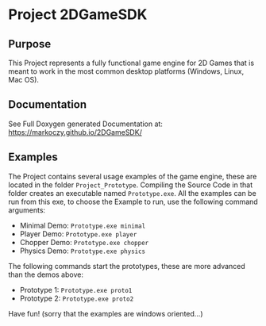 # Project 2DGameSDK

## Purpose

This Project represents a fully functional game engine for 2D Games that is 
meant to work in the most common desktop platforms (Windows, Linux, Mac OS).

## Documentation

See Full Doxygen generated Documentation at: 
https://markoczy.github.io/2DGameSDK/

## Examples

The Project contains several usage examples of the game engine, these are 
located in the folder `Project_Prototype`. Compiling the Source Code in that
folder creates an executable named `Prototype.exe`. All the examples can be
run from this exe, to choose the Example to run, use the following command
arguments:

- Minimal Demo: `Prototype.exe minimal`
- Player Demo: `Prototype.exe player`
- Chopper Demo: `Prototype.exe chopper`
- Physics Demo: `Prototype.exe physics`

The following commands start the prototypes, these are more advanced than the
demos above:

- Prototype 1: `Prototype.exe proto1`
- Prototype 2: `Prototype.exe proto2`

Have fun! (sorry that the examples are windows oriented...)
